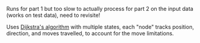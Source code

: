 Runs for part 1 but too slow to actually process for part 2 on the input data (works on test data), need to revisite!

Uses [Dijkstra's algorithm](https://en.wikipedia.org/wiki/Dijkstra%27s_algorithm) with multiple states, each "node" tracks position, direction, and moves travelled, to account for the move limitations.
